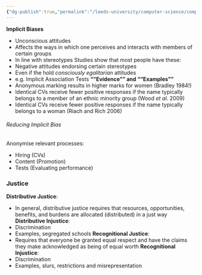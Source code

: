 ```yaml
---
{"dg-publish":true,"permalink":"/leeds-university/computer-science/compulsory-modules/professional-computing/ethics/6-equality-and-inclusion/"}
---
```


**Implicit Biases**
- Unconscious attitudes
- Affects the ways in which one perceives and interacts with members of certain groups
- In line with stereotypes
Studies show that most people have these:
- Negative attitudes endorsing certain stereotypes
- Even if the hold *consciously egalitarian* attitudes
- e.g. Implicit Association Tests
**““Evidence”” and ““Examples””**
- Anonymous marking results in higher marks for women (Bradley 1984!)
- Identical CVs receive fewer positive responses if the name typically belongs to a member of an ethnic minority group (Wood *et al.* 2009)
- Identical CVs receive fewer positive responses if the name typically belongs to a woman (Riach and Rich 2006)
###### Reducing Implicit Bias
Anonymise relevant processes:
- Hiring (CVs)
- Content (Promotion)
- Tests (Evaluating performance)
### Justice
**Distributive Justice**:
- In general, distributive justice requires that resources, opportunities, benefits, and burdens are allocated (distributed) in a just way
**Distributive Injustice**:
- Discrimination
- Examples, segregated schools
**Recognitional Justice**:
- Requires that everyone be granted equal respect and have the claims they make acknowledged as being of equal worth
**Recognitional Injustice**:
- Discrimination
- Examples, slurs, restrictions and misrepresentation
